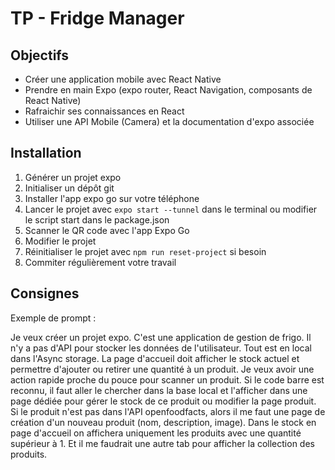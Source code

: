 # TP - Fridge Manager

## Objectifs

- Créer une application mobile avec React Native
- Prendre en main Expo (expo router, React Navigation, composants de React Native)
- Rafraichir ses connaissances en React
- Utiliser une API Mobile (Camera) et la documentation d'expo associée

## Installation

1. Générer un projet expo
2. Initialiser un dépôt git
3. Installer l'app expo go sur votre téléphone
4. Lancer le projet avec `expo start --tunnel` dans le terminal ou modifier le script start dans le package.json
5. Scanner le QR code avec l'app Expo Go
6. Modifier le projet
7. Réinitialiser le projet avec `npm run reset-project` si besoin
8. Commiter régulièrement votre travail

## Consignes

Exemple de prompt :

Je veux créer un projet expo. C'est une application de gestion de frigo. Il n'y a pas
d'API pour stocker les données de l'utilisateur. Tout est en local dans l'Async storage.
La page d'accueil doit afficher le stock actuel et permettre d'ajouter ou retirer une
quantité à un produit. Je veux avoir une action rapide proche du pouce pour scanner un
produit. Si le code barre est reconnu, il faut aller le chercher dans la base local et
l'afficher dans une page dédiée pour gérer le stock de ce produit ou modifier la page
produit. Si le produit n'est pas dans l'API openfoodfacts, alors il me faut une page de
création d'un nouveau produit (nom, description, image). Dans le stock en page d'accueil
on affichera uniquement les produits avec une quantité supérieur à 1. Et il me faudrait
une autre tab pour afficher la collection des produits.
